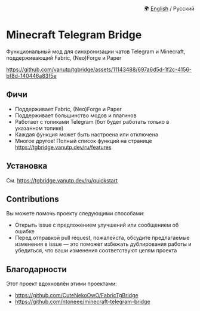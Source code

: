 <div align="right">
🌍 <a href="https://github.com/vanutp/tgbridge/blob/master/README.md">English</a> / Русский
</div>

# Minecraft Telegram Bridge

Функциональный мод для синхронизации чатов Telegram и Minecraft,
поддерживающий Fabric, (Neo)Forge и Paper

https://github.com/vanutp/tgbridge/assets/11143488/697a6d5d-1f2c-4156-bf8d-140446a83f5e

## Фичи

- Поддерживает Fabric, (Neo)Forge и Paper
- Поддерживает большинство модов и плагинов
- Работает с топиками Telegram (бот будет работать только в указанном топике)
- Каждая функция может быть настроена или отключена
- Многое другое! Полный список функций на странице https://tgbridge.vanutp.dev/ru/features

## Установка

См. https://tgbridge.vanutp.dev/ru/quickstart

## Contributions

Вы можете помочь проекту следующими способами:

- Открыть issue с предложением улучшений или сообщением об ошибке
- Перед отправкой pull request, пожалейста, обсудите предлагаемые изменения в issue
— это поможет избежать дублирования работы и убедиться, что ваши изменения соответствуют целям проекта

## Благодарности

Этот проект вдохновлён этими проектами:

- https://github.com/CuteNekoOwO/FabricTgBridge
- https://github.com/ntoneee/minecraft-telegram-bridge
